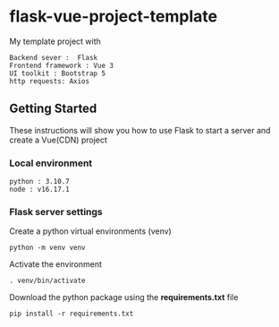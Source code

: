 # flask-vue-project-template

My template project with

    Backend sever :  Flask
    Frontend framework : Vue 3
    UI toolkit : Bootstrap 5
    http requests: Axios

## Getting Started

These instructions will show you how to use Flask to start a server and create a Vue(CDN) project

### Local environment 

    python : 3.10.7
    node : v16.17.1

### Flask server settings

Create a python virtual environments (venv) 

    python -m venv venv

Activate the environment

    . venv/bin/activate

Download the python package using the **requirements.txt** file

    pip install -r requirements.txt